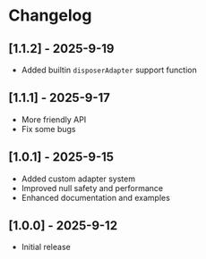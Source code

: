 # Changelog

## [1.1.2] - 2025-9-19

- Added builtin `disposerAdapter` support function

## [1.1.1] - 2025-9-17

- More friendly API
- Fix some bugs

## [1.0.1] - 2025-9-15

- Added custom adapter system
- Improved null safety and performance
- Enhanced documentation and examples

## [1.0.0] - 2025-9-12

- Initial release
